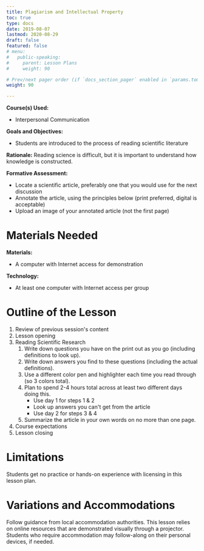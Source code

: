 ```yaml
---
title: Plagiarism and Intellectual Property
toc: true
type: docs
date: 2019-08-07
lastmod: 2020-08-29
draft: false
featured: false
# menu:
#   public-speaking:
#     parent: Lesson Plans
#     weight: 90

# Prev/next pager order (if `docs_section_pager` enabled in `params.toml`)
weight: 90

---
```


**Course(s) Used:**

* Interpersonal Communication

**Goals and Objectives:**

* Students are introduced to the process of reading scientific literature

**Rationale:** Reading science is difficult, but it is important to understand how knowledge is constructed.

**Formative Assessment:**

* Locate a scientific article, preferably one that you would use for the next discussion
* Annotate the article, using the principles below (print preferred, digital is acceptable)
* Upload an image of your annotated article (not the first page)

# Materials Needed

**Materials:**

* A computer with Internet access for demonstration

**Technology:**

* At least one computer with Internet access per group

# Outline of the Lesson

1.  Review of previous session's content
2.  Lesson opening
3.  Reading Scientific Research
    1.  Write down questions you have on the print out as you go (including definitions to look up).
    2.  Write down answers you find to these questions (including the actual definitions).
    3.  Use a different color pen and highlighter each time you read through (so 3 colors total).
    4.  Plan to spend 2-4 hours total across at least two different days doing this.
        - Use day 1 for steps 1 & 2
        - Look up answers you can't get from the article
        - Use day 2 for steps 3 & 4
    5.  Summarize the article in your own words on no more than one page.
4.  Course expectations
5.  Lesson closing

# Limitations

Students get no practice or hands-on experience with licensing in this lesson plan.

<!--
# Debrief
-->

# Variations and Accommodations

Follow guidance from local accommodation authorities.
This lesson relies on online resources that are demonstrated visually through a projector.
Students who require accommodation may follow-along on their personal devices, if needed.

<!-- End Notes -->

[^OWL]: https://owl.english.purdue.edu/

<!-- Previous Versions:

   v#   | Date       | Modifications
  ------|------------|:---------------
  v0.04 | 2020-08-29 | Pandemic changes, Canvas
  v0.03 | 2019-08-07 | Changes for Hugo compatibility
  v0.02 | 2017-03-09 | Moved citation section to research and evidence lesson plan
  v0.01 |          - | Moved citation to footnote
  v0.00 |          - | Initial Version 

-->
